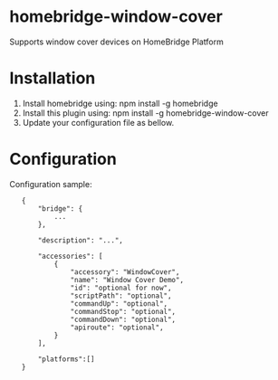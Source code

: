 # homebridge-window-cover

Supports window cover devices on HomeBridge Platform

# Installation

1. Install homebridge using: npm install -g homebridge
2. Install this plugin using: npm install -g homebridge-window-cover
3. Update your configuration file as bellow.

# Configuration

Configuration sample:

 ```
    {
        "bridge": {
            ...
        },
        
        "description": "...",

        "accessories": [
            {
                "accessory": "WindowCover",
                "name": "Window Cover Demo",
                "id": "optional for now",
                "scriptPath": "optional",
                "commandUp": "optional",
                "commandStop": "optional",
                "commandDown": "optional",
                "apiroute": "optional",
            }
        ],

        "platforms":[]
    }
```